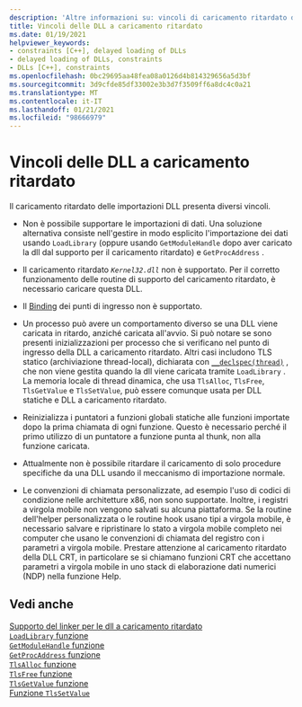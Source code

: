 ```yaml
---
description: 'Altre informazioni su: vincoli di caricamento ritardato delle dll'
title: Vincoli delle DLL a caricamento ritardato
ms.date: 01/19/2021
helpviewer_keywords:
- constraints [C++], delayed loading of DLLs
- delayed loading of DLLs, constraints
- DLLs [C++], constraints
ms.openlocfilehash: 0bc29695aa48fea08a0126d4b814329656a5d3bf
ms.sourcegitcommit: 3d9cfde85df33002e3b3d7f3509ff6a8dc4c0a21
ms.translationtype: MT
ms.contentlocale: it-IT
ms.lasthandoff: 01/21/2021
ms.locfileid: "98666979"
---
```

# <a name="constraints-of-delay-loading-dlls"></a>Vincoli delle DLL a caricamento ritardato

Il caricamento ritardato delle importazioni DLL presenta diversi vincoli.

- Non è possibile supportare le importazioni di dati. Una soluzione alternativa consiste nell'gestire in modo esplicito l'importazione dei dati usando `LoadLibrary` (oppure usando `GetModuleHandle` dopo aver caricato la dll dal supporto per il caricamento ritardato) e `GetProcAddress` .

- Il caricamento ritardato *`Kernel32.dll`* non è supportato. Per il corretto funzionamento delle routine di supporto del caricamento ritardato, è necessario caricare questa DLL.

- Il [Binding](binding-imports.md) dei punti di ingresso non è supportato.

- Un processo può avere un comportamento diverso se una DLL viene caricata in ritardo, anziché caricata all'avvio. Si può notare se sono presenti inizializzazioni per processo che si verificano nel punto di ingresso della DLL a caricamento ritardato. Altri casi includono TLS statico (archiviazione thread-local), dichiarata con [`__declspec(thread)`](../../cpp/thread.md) , che non viene gestita quando la dll viene caricata tramite `LoadLibrary` . La memoria locale di thread dinamica, che usa `TlsAlloc`, `TlsFree`, `TlsGetValue` e `TlsSetValue`, può essere comunque usata per DLL statiche e DLL a caricamento ritardato.

- Reinizializza i puntatori a funzioni globali statiche alle funzioni importate dopo la prima chiamata di ogni funzione. Questo è necessario perché il primo utilizzo di un puntatore a funzione punta al thunk, non alla funzione caricata.

- Attualmente non è possibile ritardare il caricamento di solo procedure specifiche da una DLL usando il meccanismo di importazione normale.

- Le convenzioni di chiamata personalizzate, ad esempio l'uso di codici di condizione nelle architetture x86, non sono supportate. Inoltre, i registri a virgola mobile non vengono salvati su alcuna piattaforma. Se la routine dell'helper personalizzata o le routine hook usano tipi a virgola mobile, è necessario salvare e ripristinare lo stato a virgola mobile completo nei computer che usano le convenzioni di chiamata del registro con i parametri a virgola mobile. Prestare attenzione al caricamento ritardato della DLL CRT, in particolare se si chiamano funzioni CRT che accettano parametri a virgola mobile in uno stack di elaborazione dati numerici (NDP) nella funzione Help.

## <a name="see-also"></a>Vedi anche

[Supporto del linker per le dll a caricamento ritardato](linker-support-for-delay-loaded-dlls.md)\
[`LoadLibrary` funzione](/windows/win32/api/libloaderapi/nf-libloaderapi-loadlibraryw)\
[`GetModuleHandle` funzione](/windows/win32/api/libloaderapi/nf-libloaderapi-getmodulehandlew)\
[`GetProcAddress` funzione](/windows/win32/api/libloaderapi/nf-libloaderapi-getprocaddress)\
[`TlsAlloc` funzione](/windows/win32/api/processthreadsapi/nf-processthreadsapi-tlsalloc)\
[`TlsFree` funzione](/windows/win32/api/processthreadsapi/nf-processthreadsapi-tlsfree)\
[`TlsGetValue` funzione](/windows/win32/api/processthreadsapi/nf-processthreadsapi-tlsgetvalue)\
[Funzione `TlsSetValue`](/windows/win32/api/processthreadsapi/nf-processthreadsapi-tlssetvalue)
